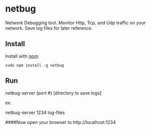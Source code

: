 # netbug

Network Debugging tool. Monitor Http, Tcp, and Udp traffic on your network. Save log files for later reference.

## Install

Install with [npm](http://github.com/isaacs/npm):

    sudo npm install -g netbug

## Run

netbug-server (port #) [directory to save logs]
    
ex:

netbug-server 1234 log-files

####Now open your browser to http://localhost:1234
